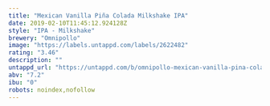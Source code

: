 ```yaml
---
title: "Mexican Vanilla Piña Colada Milkshake IPA"
date: 2019-02-10T11:45:12.924128Z
style: "IPA - Milkshake"
brewery: "Omnipollo"
image: "https://labels.untappd.com/labels/2622482"
rating: "3.46"
description: ""
untappd_url: "https://untappd.com/b/omnipollo-mexican-vanilla-pina-colada-smoothie-ipa/2622482"
abv: "7.2"
ibu: "0"
robots: noindex,nofollow
---
```

